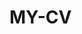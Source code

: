  # MY-CV  
 
       
         
           
                   
              
             
                 
          
        
      
   
     
  
  
